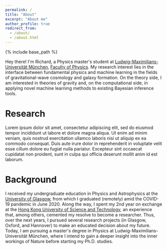 ```yaml
---
permalink: /
title: "About"
excerpt: "About me"
author_profile: true
redirect_from: 
  - /about/
  - /about.html
---
```


{% include base_path %}

Hey there! I'm Richard, a Physics master's student at [Ludwig-Maximilians-Universität München](https://www.en.uni-muenchen.de/), [Faculty of Physics](http://www.en.physik.lmu.de). My research interest lies in the interface between fundamental physics and machine learning in the fields of gravitational-wave cosmology and galaxy formation. On the theory side, I am interested in theories of gravity and, on the computational side, in applying novel machine learning methods to existing Bayesian inference tools.


Research
======
Lorem ipsum dolor sit amet, consectetur adipiscing elit, sed do eiusmod tempor incididunt ut labore et dolore magna aliqua. Ut enim ad minim veniam, quis nostrud exercitation ullamco laboris nisi ut aliquip ex ea commodo consequat. Duis aute irure dolor in reprehenderit in voluptate velit esse cillum dolore eu fugiat nulla pariatur. Excepteur sint occaecat cupidatat non proident, sunt in culpa qui officia deserunt mollit anim id est laborum.


Background
======
I received my undergraduate education in Physics and Astrophysics at the [University of Glasgow](https://www.gla.ac.uk), from which I graduated (remotely) amid the COVID-19 pandemic in June 2020. Along the way, I spent my 2nd year on exchange at the [Hong Kong University of Science and Technology](https://hkust.edu.hk/), an experience that, among others, cemented my resolve to become a researcher. Thus, over the next years, I pursued several research projects (in Glasgow, Oxford, and Hannover) to make an educated decision about my future. Today, I am pursuing a master's degree in Physics at Ludwig-Maximilians-Universität München, where I intend to gain a deeper insight into the inner workings of Nature before starting my Ph.D. studies.
